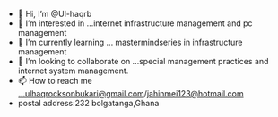 - 👋 Hi, I’m @Ul-haqrb
- 👀 I’m interested in ...internet infrastructure management and pc management
- 🌱 I’m currently learning ... mastermindseries in infrastructure management
- 💞️ I’m looking to collaborate on ...special management practices and internet system management.
- 📫 How to reach me ...ulhaqrocksonbukari@gmail.com/jahinmei123@hotmail.com
- postal address:232 bolgatanga,Ghana
<!---
Ul-haqrb/Ul-haqrb is a ✨ special ✨ repository because its `README.md` (this file) appears on your GitHub profile.
You can click the Preview link to take a look at your changes.
--->
